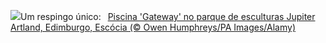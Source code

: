 ![](https://www.bing.com/th?id=OHR.JupiterArtland_PT-BR3294053822_UHD.jpg&w=1000)Um respingo único:&nbsp;&ensp;[Piscina 'Gateway' no parque de esculturas Jupiter Artland, Edimburgo, Escócia (© Owen Humphreys/PA Images/Alamy)](https://www.bing.com/th?id=OHR.JupiterArtland_PT-BR3294053822_UHD.jpg)
<br><br/>
